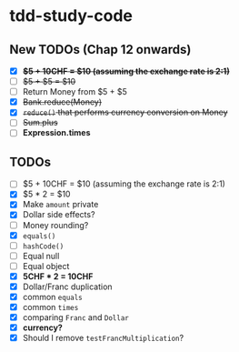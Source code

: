 # tdd-study-code

## New TODOs (Chap 12 onwards)
- [x] ~~**$5 + 10CHF = $10 (assuming the exchange rate is 2:1)**~~
- [ ] ~~$5 + $5 = $10~~
- [ ] Return Money from $5 + $5
- [x] ~~Bank.reduce(Money)~~
- [x] ~~`reduce()` that performs currency conversion on Money~~
- [ ] ~~Sum.plus~~
- [ ] **Expression.times**

## TODOs
- [ ] $5 + 10CHF = $10 (assuming the exchange rate is 2:1)
- [x] $5 \* 2 = $10
- [x] Make `amount` private
- [x] Dollar side effects?
- [ ] Money rounding?
- [x] `equals()`
- [ ] `hashCode()`
- [ ] Equal null
- [ ] Equal object
- [x] **5CHF \* 2 = 10CHF**
- [x] Dollar/Franc duplication
- [x] common `equals`
- [x] common `times`
- [x] comparing `Franc` and `Dollar`
- [x] **currency?**
- [x] Should I remove `testFrancMultiplication`?